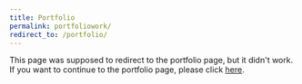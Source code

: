 ```yaml
---
title: Portfolio
permalink: portfoliowork/
redirect_to: /portfolio/
---
```

This page was supposed to redirect to the portfolio page, but it didn't work.
If you want to continue to the portfolio page, please click [here](/portfolio/).
